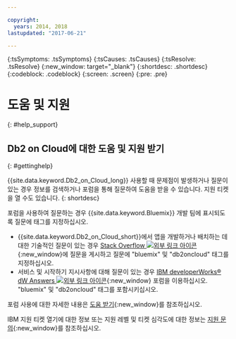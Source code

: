 ```yaml
---

copyright:
  years: 2014, 2018
lastupdated: "2017-06-21"

---
```


<!-- Attribute definitions --> 
{:tsSymptoms: .tsSymptoms} 
{:tsCauses: .tsCauses} 
{:tsResolve: .tsResolve} 
{:new_window: target="_blank"}
{:shortdesc: .shortdesc}
{:codeblock: .codeblock}
{:screen: .screen}
{:pre: .pre}

# 도움 및 지원
{: #help_support}

## Db2 on Cloud에 대한 도움 및 지원 받기
{: #gettinghelp}

{{site.data.keyword.Db2_on_Cloud_long}} 사용할 때 문제점이 발생하거나 질문이 있는 경우 정보를 검색하거나 포럼을 통해 질문하여 도움을 받을 수 있습니다. 지원 티켓을 열 수도 있습니다.
{: shortdesc}

포럼을 사용하여 질문하는 경우 {{site.data.keyword.Bluemix}} 개발 팀에 표시되도록 질문에 태그를 지정하십시오.

* {{site.data.keyword.Db2_on_Cloud_short}}에서 앱을 개발하거나 배치하는 데 대한 기술적인 질문이 있는 경우 [Stack Overflow ![외부 링크 아이콘](../../icons/launch-glyph.svg "외부 링크 아이콘")](https://stackoverflow.com/questions/ask/advice?){:new_window}에 질문을 게시하고 질문에 "bluemix" 및 "db2oncloud" 태그를 지정하십시오.
* 서비스 및 시작하기 지시사항에 대해 질문이 있는 경우 [IBM developerWorks® dW Answers ![외부 링크 아이콘](../../icons/launch-glyph.svg "외부 링크 아이콘")](https://developer.ibm.com/answers/questions/ask/?smartspace=bluemix){:new_window} 포럼을 이용하십시오. "bluemix" 및 "db2oncloud" 태그를 포함시키십시오.

포럼 사용에 대한 자세한 내용은 [도움 받기](/docs/support/index.html#getting-help){:new_window}를 참조하십시오.

IBM 지원 티켓 열기에 대한 정보 또는 지원 레벨 및 티켓 심각도에 대한 정보는 [지원 문의](/docs/support/index.html#contacting-support){:new_window}를 참조하십시오.



